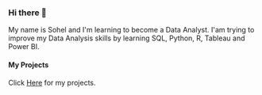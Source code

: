 ### Hi there 👋

My name is Sohel and I'm learning to become a Data Analyst. I'am trying to improve my Data Analysis skills by learning SQL, Python, R, Tableau and Power BI.

#### My Projects

Click [Here](https://github.com/sahmed008/Covid-Data-Analysis) for my projects.

<!--
**sahmed008/sahmed008** is a ✨ _special_ ✨ repository because its `README.md` (this file) appears on your GitHub profile.

Here are some ideas to get you started:

# 🔭 I’m currently working on SQL
- 🌱 I’m currently learning ...
- 👯 I’m looking to collaborate on ...
- 🤔 I’m looking for help with ...
- 💬 Ask me about ...
- 📫 How to reach me: ...
- 😄 Pronouns: ...
- ⚡ Fun fact: ...
-->
